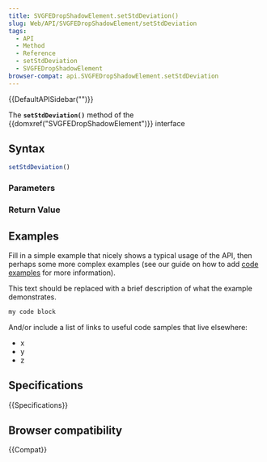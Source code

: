 ```yaml
---
title: SVGFEDropShadowElement.setStdDeviation()
slug: Web/API/SVGFEDropShadowElement/setStdDeviation
tags:
  - API
  - Method
  - Reference
  - setStdDeviation
  - SVGFEDropShadowElement
browser-compat: api.SVGFEDropShadowElement.setStdDeviation
---
```

{{DefaultAPISidebar("")}}

The **`setStdDeviation()`** method of the {{domxref("SVGFEDropShadowElement")}} interface 

## Syntax

```js
setStdDeviation()
```

### Parameters



### Return Value



## Examples

Fill in a simple example that nicely shows a typical usage of the API, then perhaps some more complex examples (see our guide on how to add [code examples](/en-US/docs/MDN/Contribute/Structures/Code_examples) for more information).

This text should be replaced with a brief description of what the example demonstrates.

```js
my code block
```

And/or include a list of links to useful code samples that live elsewhere:

*   x
*   y
*   z

## Specifications

{{Specifications}}

## Browser compatibility

{{Compat}}

